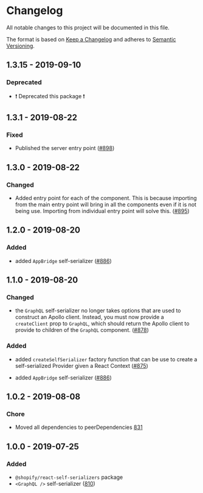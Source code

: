 # Changelog

All notable changes to this project will be documented in this file.

The format is based on [Keep a Changelog](http://keepachangelog.com/en/1.0.0/)
and adheres to [Semantic Versioning](http://semver.org/spec/v2.0.0.html).

## 1.3.15 - 2019-09-10

### Deprecated

- ❗️ Deprecated this package ❗️

## 1.3.1 - 2019-08-22

### Fixed

- Published the server entry point ([#898](https://github.com/Shopify/quilt/pull/898))

## 1.3.0 - 2019-08-22

### Changed

- Added entry point for each of the component. This is because importing from the main entry point will bring in all the components even if it is not being use. Importing from individual entry point will solve this. ([#895](https://github.com/Shopify/quilt/pull/895))

## 1.2.0 - 2019-08-20

### Added

- added `AppBridge` self-serializer ([#886](https://github.com/Shopify/quilt/pull/886))

## 1.1.0 - 2019-08-20

### Changed

- the `GraphQL` self-serializer no longer takes options that are used to construct an Apollo client. Instead, you must now provide a `createClient` prop to `GraphQL`, which should return the Apollo client to provide to children of the `GraphQL` component. ([#878](https://github.com/Shopify/quilt/pull/878))

### Added

- added `createSelfSerializer` factory function that can be use to create a self-serialized Provider given a React Context ([#875](https://github.com/Shopify/quilt/pull/875))

- added `AppBridge` self-serializer ([#886](https://github.com/Shopify/quilt/pull/886))

## 1.0.2 - 2019-08-08

### Chore

- Moved all dependencies to peerDependencies [831](https://github.com/Shopify/quilt/pull/831)

## 1.0.0 - 2019-07-25

### Added

- `@shopify/react-self-serializers` package
- `<GraphQL />` self-serializer ([810](https://github.com/Shopify/quilt/pull/810))

